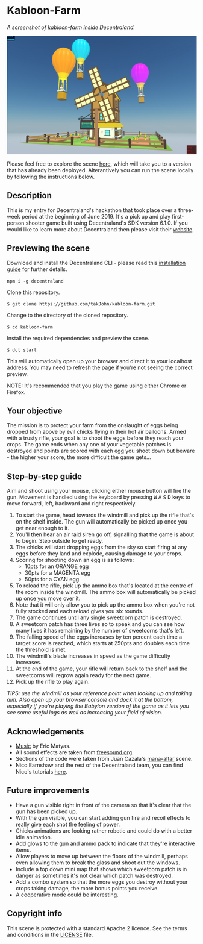 # Kabloon-Farm

_A screenshot of kabloon-farm inside Decentraland._

![screenshot](https://github.com/takJohn/kabloon-farm/blob/master/screenshots/kabloon-farm-screen.jpg)

Please feel free to explore the scene [here](https://kabloon-farm.now.sh/), which will take you to a version that has already been deployed. Alterantively you can run the scene locally by following the instructions below.

## Description

This is my entry for Decentraland's hackathon that took place over a three-week period at the beginning of June 2019. It's a pick up and play first-person shooter game built using Decentraland's SDK version 6.1.0. If you would like to learn more about Decentraland then please visit their [website](https://decentraland.org/).

## Previewing the scene

Download and install the Decentraland CLI - please read this [installation guide](https://docs.decentraland.org/getting-started/installation-guide/) for further details.

```
npm i -g decentraland
```

Clone this repository.

```
$ git clone https://github.com/takJohn/kabloon-farm.git
```

Change to the directory of the cloned repository.

```
$ cd kabloon-farm
```

Install the required dependencies and preview the scene.

```
$ dcl start
```

This will automatically open up your browser and direct it to your localhost address. You may need to refresh the page if you're not seeing the correct preview.

NOTE: It's recommended that you play the game using either Chrome or Firefox.

## Your objective

The mission is to protect your farm from the onslaught of eggs being dropped from above by evil chicks flying in their hot air balloons. Armed with a trusty rifle, your goal is to shoot the eggs before they reach your crops. The game ends when any one of your vegetable patches is destroyed and points are scored with each egg you shoot down but beware - the higher your score, the more difficult the game gets...

## Step-by-step guide

Aim and shoot using your mouse, clicking either mouse button will fire the gun. Movement is handled using the keyboard by pressing <kbd>W</kbd> <kbd>A</kbd> <kbd>S</kbd> <kbd>D</kbd> keys to move forward, left, backward and right respectively.

1. To start the game, head towards the windmill and pick up the rifle that's on the shelf inside. The gun will automatically be picked up once you get near enough to it.
2. You'll then hear an air raid siren go off, signalling that the game is about to begin. Step outside to get ready.
3. The chicks will start dropping eggs from the sky so start firing at any eggs before they land and explode, causing damage to your crops.
4. Scoring for shooting down an egg is as follows: 
   - 10pts for an ORANGE egg
   - 30pts for a MAGENTA egg
   - 50pts for a CYAN egg
5. To reload the rifle, pick up the ammo box that's located at the centre of the room inside the windmill. The ammo box will automatically be picked up once you move over it.
6. Note that it will only allow you to pick up the ammo box when you're not fully stocked and each reload gives you six rounds.
7. The game continues until any single sweetcorn patch is destroyed.
8. A sweetcorn patch has three lives so to speak and you can see how many lives it has remaining by the number of sweetcorns that's left.
9. The falling speed of the eggs increases by ten percent each time a target score is reached, which starts at 250pts and doubles each time the threshold is met.
10. The windmill's blade increases in speed as the game difficulty increases.
11. At the end of the game, your rifle will return back to the shelf and the sweetcorns will regrow again ready for the next game.
12. Pick up the rifle to play again.

_TIPS: use the windmill as your reference point when looking up and taking aim. Also open up your browser console and dock it at the bottom, especially if you're playing the Babylon version of the game as it lets you see some useful logs as well as increasing your field of vision._

## Acknowledgements

- [Music](http://soundimage.org/) by Eric Matyas.
- All sound effects are taken from [freesound.org](https://freesound.org/).
- Sections of the code were taken from Juan Cazala's [mana-altar](https://github.com/cazala/mana-altar) scene.
- Nico Earnshaw and the rest of the Decentraland team, you can find Nico's tutorials [here](https://decentraland.org/blog/tutorials).

## Future improvements

- Have a gun visible right in front of the camera so that it's clear that the gun has been picked up.
- With the gun visible, you can start adding gun fire and recoil effects to really give each shot the feeling of power.
- Chicks animations are looking rather robotic and could do with a better idle animation.
- Add glows to the gun and ammo pack to indicate that they're interactive items.
- Allow players to move up between the floors of the windmill, perhaps even allowing them to break the glass and shoot out the windows.
- Include a top down mini map that shows which sweetcorn patch is in danger as sometimes it's not clear which patch was destroyed.
- Add a combo system so that the more eggs you destroy without your crops taking damage, the more bonus points you receive.
- A cooperative mode could be interesting.

## Copyright info

This scene is protected with a standard Apache 2 licence. See the terms and conditions in the [LICENSE](/LICENSE) file.
